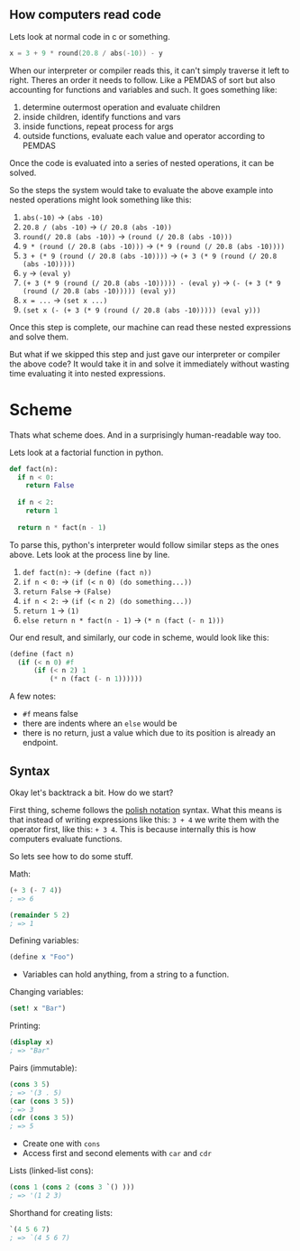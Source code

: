## How computers read code
Lets look at normal code in c or something.
```c
x = 3 + 9 * round(20.8 / abs(-10)) - y
```
When our interpreter or compiler reads this, it can't simply traverse it left to right. Theres an order it needs to follow. Like a PEMDAS of sort but also accounting for functions and variables and such. It goes something like:
1. determine outermost operation and evaluate children
2. inside children, identify functions and vars
3. inside functions, repeat process for args
4. outside functions, evaluate each value and operator according to PEMDAS

Once the code is evaluated into a series of nested operations, it can be solved.

So the steps the system would take to evaluate the above example into nested operations might look something like this:

1. `abs(-10)` -> `(abs -10)`
2. `20.8 / (abs -10)` -> `(/ 20.8 (abs -10))`
3. `round(/ 20.8 (abs -10))` -> `(round (/ 20.8 (abs -10)))`
4. `9 * (round (/ 20.8 (abs -10)))` -> `(* 9 (round (/ 20.8 (abs -10))))`
5. `3 + (* 9 (round (/ 20.8 (abs -10))))` -> `(+ 3 (* 9 (round (/ 20.8 (abs -10)))))`
6. `y` -> `(eval y)`
7. `(+ 3 (* 9 (round (/ 20.8 (abs -10))))) - (eval y)` -> `(- (+ 3 (* 9 (round (/ 20.8 (abs -10))))) (eval y))`
8. `x = ...` -> `(set x ...)`
9. `(set x (- (+ 3 (* 9 (round (/ 20.8 (abs -10))))) (eval y)))`

Once this step is complete, our machine can read these nested expressions and solve them.

But what if we skipped this step and just gave our interpreter or compiler the above code? It would take it in and solve it immediately without wasting time evaluating it into nested expressions.

# Scheme
Thats what scheme does. And in a surprisingly human-readable way too.

Lets look at a factorial function in python.
```python
def fact(n):
  if n < 0:
    return False
    
  if n < 2:
    return 1
    
  return n * fact(n - 1)
```
To parse this, python's interpreter would follow similar steps as the ones above. Lets look at the process line by line.
1. `def fact(n):` -> `(define (fact n))`
2. `if n < 0:` -> `(if (< n 0) (do something...))`
3. `return False` -> `(False)`
4. `if n < 2:` -> `(if (< n 2) (do something...))`
5. `return 1` -> `(1)`
6. `else return n * fact(n - 1)` -> `(* n (fact (- n 1)))`

Our end result, and similarly, our code in scheme, would look like this:
```scheme
(define (fact n)
  (if (< n 0) #f
      (if (< n 2) 1
          (* n (fact (- n 1))))))
```
A few notes:
* `#f` means false
* there are indents where an `else` would be
* there is no return, just a value which due to its position is already an endpoint.

## Syntax

Okay let's backtrack a bit. How do we start?

First thing, scheme follows the [polish notation](https://en.wikipedia.org/wiki/Polish_notation) syntax. What this means is that instead of writing expressions like this: `3 + 4` we write them with the operator first, like this: `+ 3 4`. This is because internally this is how computers evaluate functions.

So lets see how to do some stuff.

Math:
```scheme
(+ 3 (- 7 4))
; => 6

(remainder 5 2)
; => 1
```

Defining variables:
```scheme
(define x "Foo")
```
* Variables can hold anything, from a string to a function.

Changing variables:
```scheme
(set! x "Bar")
```

Printing:
```scheme
(display x)
; => "Bar"
```

Pairs (immutable):
```scheme
(cons 3 5)
; => '(3 . 5)
(car (cons 3 5))
; => 3
(cdr (cons 3 5))
; => 5
```
* Create one with `cons`
* Access first and second elements with `car` and `cdr`

Lists (linked-list cons):
```scheme
(cons 1 (cons 2 (cons 3 `() )))
; => '(1 2 3)
```

Shorthand for creating lists:
```scheme
`(4 5 6 7)
; => `(4 5 6 7)
```
